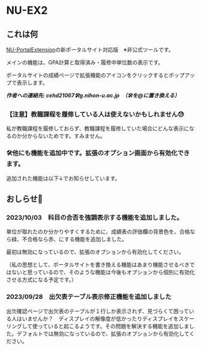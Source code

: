 # NU-EX2

## これは何

[NU-PortalExtension](https://github.com/Imonikai/NU-PortalExtension "NU-PortalExtensionのリポジトリ")の新ポータルサイト対応版　※非公式ツールです。

メインの機能は、GPA計算と取得済み・履修中単位数の表示です。

ポータルサイトの成績ページで拡張機能のアイコンをクリックするとポップアップで表示します。

***作者への連絡先: cehd21067🛠g.nihon-u.ac.jp　（🛠を@に置き換える）***

### 【注意】教職課程を履修している人は使えないかもしれません😓

私が教職課程を履修しておらず、教職課程を履修していた場合にどんな表示になるのか分からないためです。すみません。

### 🛠他にも機能を追加中です。拡張のオプション画面から有効化できます。

追加された機能は以下↓でお知らせしています。

## おしらせ📰

### 2023/10/03　科目の合否を強調表示する機能を追加しました。

単位が取れたのか分かりやすくするために、成績表の評価欄の背景色を、合格なら緑、不合格なら赤、にする機能を追加しました。

最初は無効になっているので、拡張のオプションから有効化してください。

（私の思想として、ポータルサイトを書き換える機能はあまり機能させるべきではないと思っているので、そのような機能は今後もオプションから個別に有効化させる方式になる予定です。）

### 2023/09/28　出欠表テーブル表示修正機能を追加しました

出欠確認ページで出欠表のテーブルが１行しか表示されず、見づらくて困っている人はいませんか？　ディスプレイの解像度が低かったりディスプレイをスケーリングして使っていると起こるようです。その問題を解決する機能を追加しました。デフォルトでは無効になっているので、拡張のオプションから有効化してください。

